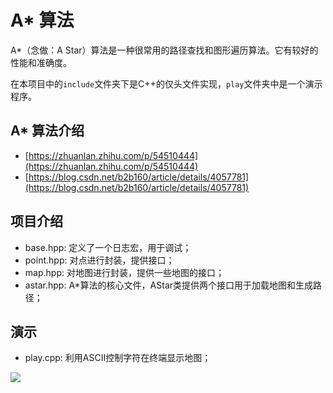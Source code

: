 # A* 算法

A*（念做：A Star）算法是一种很常用的路径查找和图形遍历算法。它有较好的性能和准确度。

在本项目中的`include`文件夹下是C++的仅头文件实现，`play`文件夹中是一个演示程序。

## A* 算法介绍

+ [https://zhuanlan.zhihu.com/p/54510444](https://zhuanlan.zhihu.com/p/54510444)
+ [https://blog.csdn.net/b2b160/article/details/4057781](https://blog.csdn.net/b2b160/article/details/4057781)


## 项目介绍

+ base.hpp: 定义了一个日志宏，用于调试；
+ point.hpp: 对点进行封装，提供接口；
+ map.hpp: 对地图进行封装，提供一些地图的接口；
+ astar.hpp: A*算法的核心文件，AStar类提供两个接口用于加载地图和生成路径；

## 演示

+ play.cpp: 利用ASCII控制字符在终端显示地图；

![](https://raw.githubusercontent.com/AZMDDY/imgs/master/tutieshi_640x288_16s.gif)
